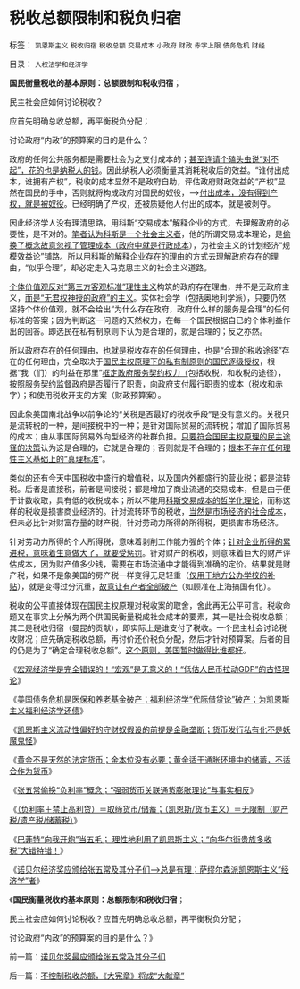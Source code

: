 # 税收总额限制和税负归宿

标签： `凯恩斯主义` `税收归宿` `税收总额` `交易成本` `小政府` `财政` `赤字上限` `债务危机` `财经` 

目录： `人权法学和经济学`

**国民衡量税收的基本原则：总额限制和税收归宿**；

民主社会应如何讨论税收？

应首先明确总收总额，再平衡税负分配；

讨论政府“内政”的预算案的目的是什么？

政府的任何公共服务都是需要社会为之支付成本的；[甚至连请个磕头虫说“对不起”，花的也是纳税人的钱](../../../2011/8/17/由下而上“我的利益在那里”的唯利是图.md)。因此纳税人必须衡量其消耗税收后的效益。“谁付出成本，谁拥有产权”，税收的成本显然不是政府自助，评估政府财政效益的“产权”显然在国民的手中，否则就将构成政府对国民的奴役，——>[付出成本，没有得到产权，就是被奴役](../../../2010/3/15/没有自治就无所谓民主.md)。已经明确了产权，还被质疑他人付出的成本，就是被剥夺。

因此经济学人没有理清思路，用科斯“交易成本”解释企业的方式，去理解政府的必要性，是不对的。[笔者认为科斯是一个社会主义者](../../../2010/12/22/科斯是个糊涂虫和马克思主义的新制度学派.md)，他的所谓交易成本理论，是[偷换了概念故意忽视了管理成本（政府中就是行政成本](../../../2009/7/22/科斯定理的缺陷和交易成本概念的滥用.md)），为社会主义的计划经济“规模效益论”铺路。所以用科斯的解释企业存在的理由的方式去理解政府存在的理由，“似乎合理”，却必定走入马克思主义的社会主义道路。

[个体价值观反对“第三方客观标准”理性主义](../../../2010/1/29/为什么诚信守约是普适价值观的公平标准.md)构筑的政府存在理由，并不是无政府主义，[而是“无君权神授的政府”的主义](../../../2011/6/11/消费者不能保护自已吗？监管必不可少吗？.md)。实体社会学（包括奥地利学派），只要仍然坚持个体价值观，就不会给出“为什么存在政府，政府什么样的服务是合理”的任何标准的答案；因为判断这一问题的天然权力，在每一个国民根据自已的个体利益作出的回答。即选民在私有制原则下认为是合理的，就是合理的；反之亦然。

所以政府存在的任何理由，也就是税收存在的任何理由，也是“合理的税收途径”存在的任何理由，完全取决于[国民主权原理下的私有制原则的国民逐级授权](../../../2010/8/6/私有制社会的逐级授权，公权和特权的形成，.md)，根据“我（们）的利益在那里”[框定政府服务契约权力（](../../../2007/9/30/民主就是与民约法；法律并不是道德的上层建筑.md)包括收税，和收税的途径），按照服务契约监督政府是否履行了职责，向政府支付履行职责的成本（税收和赤字）；和使用税收开支的方案（财政预算案）。

因此象美国南北战争以前争论的“关税是否最好的税收手段”是没有意义的。关税只是流转税的一种，是间接税中的一种；是针对国际贸易的流转税；增加了国际贸易的成本；由从事国际贸易外向型经济的社群负担。[只要符合国民主权原理的民主途径的决策](../../../2011/6/21/国民性本善，监管欲望就是邪恶.md)认为这是合理的，它就是合理的；否则就是不合理的；[根本不存在任何理性主义基础上的“真理标准](http://darthvad.blog.sohu.com/112211203.html)”。

类似的还有今天中国税收中盛行的增值税，以及国内外都盛行的营业税；都是流转税。后者是直接税，前者是间接税；都是增加了商业流通的交易成本，但是由于便于计数收取，具有低的收税成本；所以不能用[科斯交易成本的哲学化理论](../../../2011/3/26/经济法学（法科学）和法哲学.md)，而称这样的税收是损害商业经济的。针对流转环节的税收，[当然是市场经济的社会成本](../../../2010/12/16/中央集权帝国被少数民族灭亡是历史规律.md)，但未必比针对财富存量的财产税，针对劳动力所得的所得税，更损害市场经济。

针对劳动力所得的个人所得税，意味着剥削工作能力强的个体；[针对企业所得的累进税，意味着生意做大了，就要受惩罚](../../../2010/11/3/“反垄断情结”与社会主义思路的深远渊源.md)。针对财产的税收，则意味着巨大的财产评估成本，因为财产值多少钱，需要在市场流通中才能得到准确的定价。结果就是财产税，如果不是象美国的房产税一样变得无足轻重（[仅用于地方公办学校的补贴](../../../2011/7/19/民主最大的敌人不是专制，而是民粹.md)），就是变得过分沉重，[故意让有产者全部破产](../../../2010/10/8/房产税利好房价；低房价主义，高房价信仰和高税收主义.md)（如顾准在上海搞国有化）。

税收的公平直接体现在国民主权原理对税收案的取舍，舍此再无公平可言。税收命题又在事实上分解为两个供国民衡量税成社会成本的要素，其一是社会税收总额；其二是税收归宿（曼昆的贡献），即实际上是谁支付了税收。一个民主社会讨论税收财况；应先确定税收总额，再讨价还价税负分配，然后才针对预算案。后者的目的仍是为了“确定合理税收总额”。[这个原则，美国暂时做得比谁都好](../../../2011/1/6/美国是税收最轻赤字最小的国家.md)。

《[宏观经济学是完全错误的！“宏观”是无意义的！“低估人民币拉动GDP”的古怪理论](../../../2011/8/13/宏观经济学完全错误！“宏观”毫无意义!.md)》

《[美国债务危机是医保和养老基金破产；福利经济学“代际借贷论”破产；为凯恩斯主义福利经济学还债](../../../2011/8/23/经济危机中的股市不应关注央行利率.md)》

《[凯恩斯主义流动性偏好的守财奴假设的前提是金融垄断；货币发行私有化不是妖魔鬼怪](../../../2011/8/23/司空见惯的私人发行货币.md)》

《[黄金不是天然的法定货币；金本位没有必要；黄金适于通胀环境中的储蓄，不适合作为货币](../../../2011/8/23/黄金不是天然法定货币；金本位没有必要.md)》

《[张五常偷换“负利率”概念；“强弱货币关联通货膨胀理论”与事实相反](../../../2011/8/24/张五常大师的凯恩斯主义逻辑.md)》

《[（负利率＋禁止高利贷）＝取缔货币/储蓄；（凯恩斯/货币主义）＝无限制（财产税/遗产税/储蓄税）](../../../2011/8/24/（负利率＋禁止高利贷）＝取缔（货币&nbsp;&amp;&nbsp;储蓄）.md)》

《[巴菲特“向我开炮”当五毛；
理性地利用了凯恩斯主义；“向华尔街贵族多收税”大错特错！](../../../2011/8/24/巴菲特“向我开炮”当五毛,华尔街奴役全世界.md)》

《[诺贝尔经济奖应颁给张五常及其分子们——>总是有理；萨缪尔森派凯恩斯主义“经济学”者](../../../2011/8/25/诺贝尔奖最应颁给张五常及其分子们.md)》

《**国民衡量税收的基本原则：总额限制和税收归宿**；

民主社会应如何讨论税收？应首先明确总收总额，再平衡税负分配；

讨论政府“内政”的预算案的目的是什么？》

前一篇：[诺贝尔奖最应颁给张五常及其分子们](../../../2011/8/25/诺贝尔奖最应颁给张五常及其分子们.md)

后一篇：[不控制税收总额，《大宪章》将成“大献章”](../../../2011/8/25/不控制税收总额，《大宪章》将成“大献章”.md)